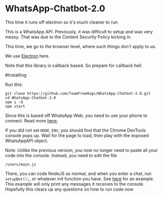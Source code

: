 # WhatsApp-Chatbot-2.0
This time it runs off electron so it's much cleaner to run


This is a WhatsApp API.
Previously, it was difficult to setup and was very messy. That was due to the Content Security Policy kicking in.

This time, we go to the browser level, where such things don't apply to us.

We use [Electron](https://github.com/electron/electron) here.

Note that this library is callback based. So prepare for callback hell.

#Installing:

Run this:

    git clone https://github.com/TeamFreeHugs/WhatsApp-Chatbot-2.0.git
    cd WhatsApp-Chatbot-2.0
    npm i -d
    npm start

Since this is based off WhatsApp Web, you need to use your phone to connect. Read more [here](https://www.whatsapp.com/faq/en/web/28080003);

If you did not set `NODE_ENV`, you should find that the Chrome DevTools console pops up. Wait for the page to load, then play with the exposed WhatsAppAPI object.

Note:
Unlike the previous version, you now no longer need to paste all your code into the console. Instead, you need to edit the file

    /users/main.js
    
There, you can code NodeJS as normal, and when you enter a chat, run `setupBot();`, or whatever init function you have.
See [here](https://github.com/TeamFreeHugs/WhatsApp-Chatbot-2.0/blob/master/user/main.js) for an example. This example will only print any messages it receives to the console. Hopefully this clears up any questions on how to run code now
